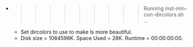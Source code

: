 * >>>>>>>>> Running inst-min-con-dircolors.sh ...
  * Set dircolors to use  to make ls more beautiful.
  * Disk size = 1084596K. Space Used = 28K. Runtime = 00:00:00:00.
